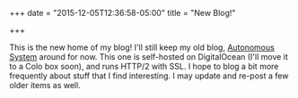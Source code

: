 +++
date = "2015-12-05T12:36:58-05:00"
title = "New Blog!"

+++

This is the new home of my blog! I'll still keep my old blog, [Autonomous System](http://www.autonomoussystem.net/) around for now. This one is
self-hosted on DigitalOcean (I'll move it to a Colo box soon), and runs HTTP/2 with SSL. I hope to blog a bit more frequently about stuff
that I find interesting. I may update and re-post a few older items as well.
